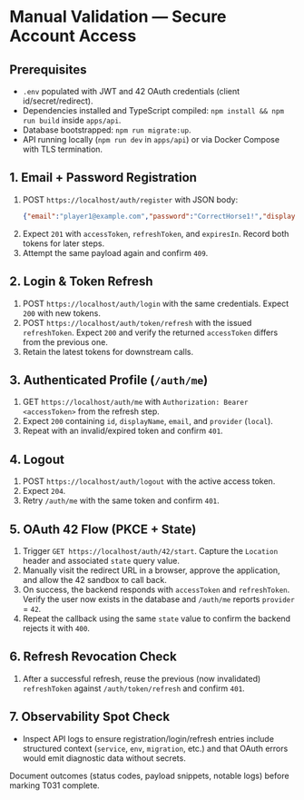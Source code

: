 # Manual Validation — Secure Account Access

## Prerequisites
- `.env` populated with JWT and 42 OAuth credentials (client id/secret/redirect).
- Dependencies installed and TypeScript compiled: `npm install && npm run build` inside `apps/api`.
- Database bootstrapped: `npm run migrate:up`.
- API running locally (`npm run dev` in `apps/api`) or via Docker Compose with TLS termination.

## 1. Email + Password Registration
1. POST `https://localhost/auth/register` with JSON body:
   ```json
   {"email":"player1@example.com","password":"CorrectHorse1!","displayName":"PlayerOne"}
   ```
2. Expect `201` with `accessToken`, `refreshToken`, and `expiresIn`. Record both tokens for later steps.
3. Attempt the same payload again and confirm `409`.

## 2. Login & Token Refresh
1. POST `https://localhost/auth/login` with the same credentials. Expect `200` with new tokens.
2. POST `https://localhost/auth/token/refresh` with the issued `refreshToken`. Expect `200` and verify the returned `accessToken` differs from the previous one.
3. Retain the latest tokens for downstream calls.

## 3. Authenticated Profile (`/auth/me`)
1. GET `https://localhost/auth/me` with `Authorization: Bearer <accessToken>` from the refresh step.
2. Expect `200` containing `id`, `displayName`, `email`, and `provider` (`local`).
3. Repeat with an invalid/expired token and confirm `401`.

## 4. Logout
1. POST `https://localhost/auth/logout` with the active access token.
2. Expect `204`.
3. Retry `/auth/me` with the same token and confirm `401`.

## 5. OAuth 42 Flow (PKCE + State)
1. Trigger `GET https://localhost/auth/42/start`. Capture the `Location` header and associated `state` query value.
2. Manually visit the redirect URL in a browser, approve the application, and allow the 42 sandbox to call back.
3. On success, the backend responds with `accessToken` and `refreshToken`. Verify the user now exists in the database and `/auth/me` reports `provider` = `42`.
4. Repeat the callback using the same `state` value to confirm the backend rejects it with `400`.

## 6. Refresh Revocation Check
1. After a successful refresh, reuse the previous (now invalidated) `refreshToken` against `/auth/token/refresh` and confirm `401`.

## 7. Observability Spot Check
- Inspect API logs to ensure registration/login/refresh entries include structured context (`service`, `env`, `migration`, etc.) and that OAuth errors would emit diagnostic data without secrets.

Document outcomes (status codes, payload snippets, notable logs) before marking T031 complete.
